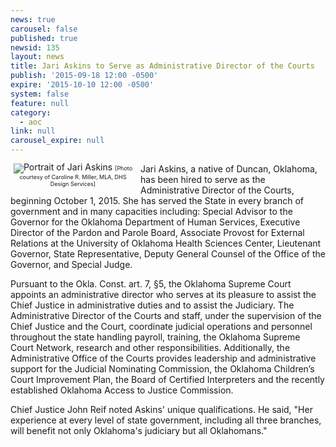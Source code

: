 ```yaml
---
news: true
carousel: false
published: true
newsid: 135
layout: news
title: Jari Askins to Serve as Administrative Director of the Courts
publish: '2015-09-18 12:00 -0500'
expire: '2015-10-10 12:00 -0500'
system: false
feature: null
category:
  - aoc
link: null
carousel_expire: null
---
```

<span style="width: 200px; display: block; float: left; margin-right: 8px; line-height: 11px; text-align: center;">
<img alt="Portrait of Jari Askins" src="/images/news/jariaskins.jpg" />
<span style="font-size: 9px; text-decoration: italics;" class="caption">[Photo courtesy of Caroline R. Miller, MLA, DHS Design Services]</span>
	</span>
<p>Jari Askins, a native of Duncan, Oklahoma, has been hired to serve as the Administrative Director of the Courts, beginning October 1, 2015. She has served the State in every branch of government and in many capacities including: Special Advisor to the Governor for the Oklahoma Department of Human Services, Executive Director of the Pardon and Parole Board, Associate Provost for External Relations at the University of Oklahoma Health Sciences Center, Lieutenant Governor, State Representative, Deputy General Counsel of the Office of the Governor, and Special Judge.</p>
<p>Pursuant to the Okla. Const. art. 7, §5, the Oklahoma Supreme Court appoints an administrative director who serves at its pleasure to assist the Chief Justice in administrative duties and to assist the Judiciary.  The Administrative Director of the Courts and staff, under the supervision of the Chief Justice and the Court, coordinate judicial operations and personnel throughout the state handling payroll, training, the Oklahoma Supreme Court Network, research and other responsibilities. Additionally, the Administrative Office of the Courts provides leadership and administrative support for the Judicial Nominating Commission, the Oklahoma Children’s Court Improvement Plan, the Board of Certified Interpreters and the recently established Oklahoma Access to Justice Commission. </p>
<p>Chief Justice John Reif noted Askins' unique qualifications. He said, "Her experience at every level of state government, including all three branches, will benefit not only Oklahoma's judiciary but all Oklahomans."</p>
